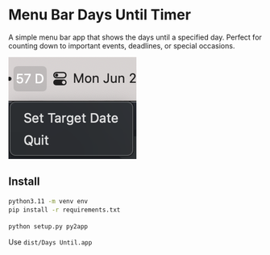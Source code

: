# Menu Bar Days Until Timer

A simple menu bar app that shows the days until a specified day. Perfect for counting down to important events, deadlines, or special occasions.

![Example of Days Until Timer](figures/example.png)

## Install

```sh
python3.11 -m venv env
pip install -r requirements.txt

python setup.py py2app
```

Use `dist/Days Until.app`
